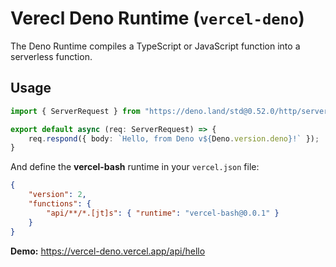 # Verecl Deno Runtime (`vercel-deno`)

The Deno Runtime compiles a TypeScript or JavaScript function into a serverless
function.


## Usage

```typescript
import { ServerRequest } from "https://deno.land/std@0.52.0/http/server.ts";

export default async (req: ServerRequest) => {
	req.respond({ body: `Hello, from Deno v${Deno.version.deno}!` });
}
```

And define the **vercel-bash** runtime in your `vercel.json` file:

```json
{
	"version": 2,
	"functions": {
		"api/**/*.[jt]s": { "runtime": "vercel-bash@0.0.1" }
	}
}
```

**Demo:** https://vercel-deno.vercel.app/api/hello
